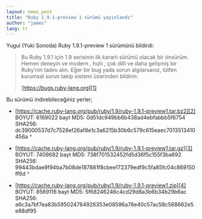 ```yaml
---
layout: news_post
title: "Ruby 1.9.1-preview 1 sürümü yayınlandı"
author: "james"
lang: tr
---
```


Yugui (Yuki Sonoda) Ruby 1.9.1-preview 1 sürümünü bildirdi:

> Bu Ruby 1.9.1 için 1.9 serisinin ilk kararlı sürümü olacak bir
> önsürüm. Hemen deneyin ve modern , hızlı , çok dilli ve daha gelişmiş
> bir Ruby’nin tadını alın.
> Eğer bir bug yada sorun algılarsanız, lütfen kurumsal sorun takip
> sistemi üzerinden bildirin:
>
> [https://bugs.ruby-lang.org][1]

Bu sürümü indirebileceğiniz yerler;

* [https://cache.ruby-lang.org/pub/ruby/1.9/ruby-1.9.1-preview1.tar.bz2][2]
  BOYUT: 6169022 bayt
  MD5: 0d51dc949bb6b438ad4ebfabbb5f6754
  SHA256: dc39000537d7c7528ef26af8e1c3a6215b30b6c579c615eaec7013513410456a
^

* [https://cache.ruby-lang.org/pub/ruby/1.9/ruby-1.9.1-preview1.tar.gz][3]
  BOYUT: 7409682 bayt
  MD5: 738f701532452fd5d36f5c155f3ba692
  SHA256: 99443bdae9f94ba7b08de187881f8cbee172379edf9c5fa85fc04c869150ff6d
^

* [https://cache.ruby-lang.org/pub/ruby/1.9/ruby-1.9.1-preview1.zip][4]
  BOYUT: 8569116 bayt
  MD5: 5f68246246c4cd29d8a3b6b34b29b6ac
  SHA256: a6c3a7bf7ea83b595024764926353e08596a78e40c57ac58c568662e5e88df95



[1]: https://bugs.ruby-lang.org
[2]: https://cache.ruby-lang.org/pub/ruby/1.9/ruby-1.9.1-preview1.tar.bz2
[3]: https://cache.ruby-lang.org/pub/ruby/1.9/ruby-1.9.1-preview1.tar.gz
[4]: https://cache.ruby-lang.org/pub/ruby/1.9/ruby-1.9.1-preview1.zip
